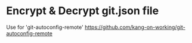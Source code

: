 # Encrypt & Decrypt git.json file
Use for 'git-autoconfig-remote'
https://github.com/kang-on-working/git-autoconfig-remote
